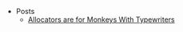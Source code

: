 ---
---

- Posts
  - [Allocators are for Monkeys With Typewriters](allocators-are-for-monkeys-with-typewriters)
